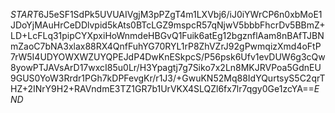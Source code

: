 $START$6J5eSF1SdPk5UVUAIVgjM3pPZgT4m1LXVbj6/iJ0iYWrCP6n0xbMoE1JDoYjMAuHrCeDDlvpid5kAts0BTcLGZ9mspcR57qNjwV5bbbFhcrDv5BBmZ+LD+LcFLq31pipCYXpxiHoWnmdeHBGvQ1Fuik6atEg12bgznflAam8nBAfTJBNmZaoC7bNA3xlax88RX4QnfFuhYG70RYL1rP8ZhVZrJ92gPwmqizXmd4oFtP7rW5I4UDYOWXWZUYQPEJdP4DwKnESkpcS/P56psk6Ufv1evDUW6g3cQw8yowPTJAVsArD17wxcI85u0Lr/H3Ypagtj7g7Siko7x2Ln8MKJRVPoa5GdnEU9GUS0YoW3Rrdr1PGh7kDPFevgKr/r1J3/+GwuKN52Mq88IdYQurtsyS5C2qrTHZ+2INrY9H2+RAVndmE3TZ1GR7b1UrVKX4SLQZl6fx7lr7qgy0Ge1zcYA==$END$